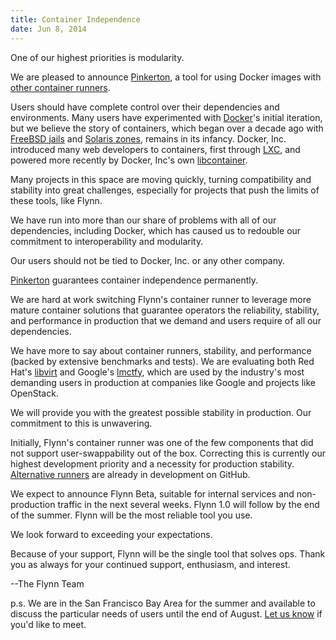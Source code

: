 ```yaml
---
title: Container Independence
date: Jun 8, 2014
---
```


One of our highest priorities is modularity.

We are pleased to announce [Pinkerton](https://github.com/flynn/flynn/tree/master/pinkerton), a tool for using Docker images with [other container runners](https://github.com/containers/container-rfc#support-matrix).

Users should have complete control over their dependencies and environments. Many users have experimented with [Docker](http://www.docker.com/)'s initial iteration, but we believe the story of containers, which began over a decade ago with [FreeBSD jails](https://en.wikipedia.org/wiki/FreeBSD_jail) and [Solaris zones](https://en.wikipedia.org/wiki/Solaris_Containers), remains in its infancy. Docker, Inc. introduced many web developers to containers, first through [LXC](http://linuxcontainers.org), and powered more recently by Docker, Inc's own [libcontainer](https://github.com/docker/libcontainer).

Many projects in this space are moving quickly, turning compatibility and stability into great challenges, especially for projects that push the limits of these tools, like Flynn.

We have run into more than our share of problems with all of our dependencies, including Docker, which has caused us to redouble our commitment to interoperability and modularity.

Our users should not be tied to Docker, Inc. or any other company.

[Pinkerton](https://github.com/flynn/flynn/tree/master/pinkerton) guarantees container independence permanently.

We are hard at work switching Flynn's container runner to leverage more mature container solutions that guarantee operators the reliability, stability, and performance in production that we demand and users require of all our dependencies.

We have more to say about container runners, stability, and performance (backed by extensive benchmarks and tests). We are evaluating both Red Hat's [libvirt](http://libvirt.org/) and Google's [lmctfy](https://github.com/google/lmctfy), which are used by the industry's most demanding users in production at companies like Google and projects like OpenStack.

We will provide you with the greatest possible stability in production. Our commitment to this is unwavering.

Initially, Flynn's container runner was one of the few components that did not support user-swappability out of the box. Correcting this is currently our highest development priority and a necessity for production stability. [Alternative runners](https://github.com/flynn/flynn/blob/master/host/libvirt_lxc_backend.go) are already in development on GitHub.

We expect to announce Flynn Beta, suitable for internal services and non-production traffic in the next several weeks. Flynn 1.0 will follow by the end of the summer. Flynn will be the most reliable tool you use.

We look forward to exceeding your expectations.

Because of your support, Flynn will be the single tool that solves ops. Thank you as always for your continued support, enthusiasm, and interest.

--The Flynn Team

p.s. We are in the San Francisco Bay Area for the summer and available to discuss the particular needs of users until the end of August. [Let us know](mailto:contact@flynn.io) if you'd like to meet.
